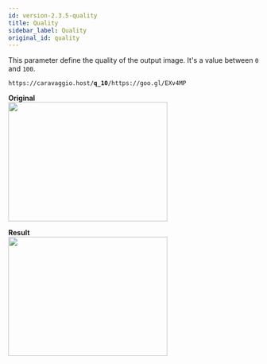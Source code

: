 ```yaml
---
id: version-2.3.5-quality
title: Quality
sidebar_label: Quality
original_id: quality
---
```


This parameter define the quality of the output image. It's a value between `0` and `100`.

<pre><code class="hljs css html" data-preview>https://caravaggio.host/<strong>q_10</strong>/https://goo.gl/EXv4MP</code></pre>

**Original**     
<img width="320" height="240" src="assets/example/girls.jpeg" />

**Result**     
<img width="320" height="240" src="assets/example/q10.jpeg" />
